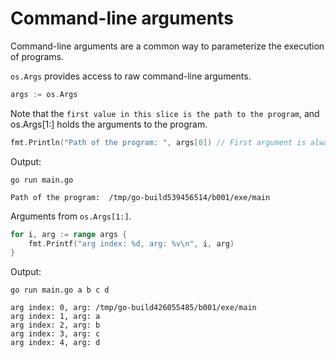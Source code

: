 # Command-line arguments

Command-line arguments are a common way to parameterize the execution of programs.

`os.Args` provides access to raw command-line arguments. 

```go
args := os.Args
```

Note that the `first value in this slice is the path to the program`, and os.Args[1:] holds the arguments to the program.

```go
fmt.Println("Path of the program: ", args[0]) // First argument is always path of program
```

Output:

```
go run main.go

Path of the program:  /tmp/go-build539456514/b001/exe/main
```

Arguments from `os.Args[1:]`.

```go
for i, arg := range args {
    fmt.Printf("arg index: %d, arg: %v\n", i, arg)
}
```

Output:

```
go run main.go a b c d

arg index: 0, arg: /tmp/go-build426055485/b001/exe/main
arg index: 1, arg: a
arg index: 2, arg: b
arg index: 3, arg: c
arg index: 4, arg: d
```